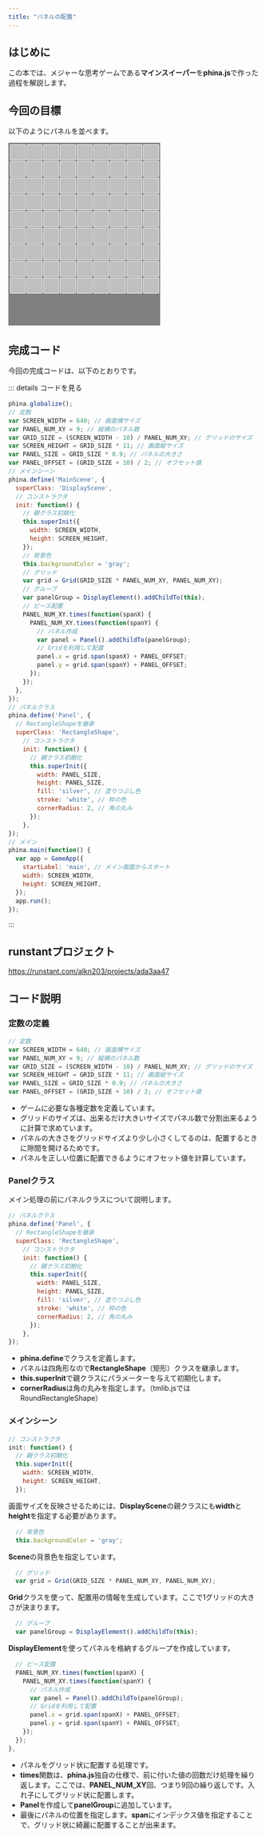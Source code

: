 ```yaml
---
title: "パネルの配置"
---
```


## はじめに

この本では、メジャーな思考ゲームである**マインスイーパー**を**phina.js**で作った過程を解説します。

## 今回の目標

以下のようにパネルを並べます。

![minesweeper-tut-1](/images/minesweeper-tut-1.png)

## 完成コード

今回の完成コードは、以下のとおりです。

::: details コードを見る

```js
phina.globalize();
// 定数
var SCREEN_WIDTH = 640; // 画面横サイズ
var PANEL_NUM_XY = 9; // 縦横のパネル数
var GRID_SIZE = (SCREEN_WIDTH - 10) / PANEL_NUM_XY; // グリッドのサイズ
var SCREEN_HEIGHT = GRID_SIZE * 11; // 画面縦サイズ
var PANEL_SIZE = GRID_SIZE * 0.9; // パネルの大きさ
var PANEL_OFFSET = (GRID_SIZE + 10) / 2; // オフセット値
// メインシーン
phina.define('MainScene', {
  superClass: 'DisplayScene',
  // コンストラクタ
  init: function() {
    // 親クラス初期化
    this.superInit({
      width: SCREEN_WIDTH,
      height: SCREEN_HEIGHT,
    });
    // 背景色
    this.backgroundColor = 'gray';
    // グリッド
    var grid = Grid(GRID_SIZE * PANEL_NUM_XY, PANEL_NUM_XY);
    // グループ
    var panelGroup = DisplayElement().addChildTo(this);
    // ピース配置
    PANEL_NUM_XY.times(function(spanX) {
      PANEL_NUM_XY.times(function(spanY) {
        // パネル作成
        var panel = Panel().addChildTo(panelGroup);
        // Gridを利用して配置
        panel.x = grid.span(spanX) + PANEL_OFFSET;
        panel.y = grid.span(spanY) + PANEL_OFFSET;
      });
    });
  },
});
// パネルクラス
phina.define('Panel', {
  // RectangleShapeを継承
  superClass: 'RectangleShape',
    // コンストラクタ
    init: function() {
      // 親クラス初期化
      this.superInit({
        width: PANEL_SIZE,
        height: PANEL_SIZE,
        fill: 'silver', // 塗りつぶし色
        stroke: 'white', // 枠の色
        cornerRadius: 2, // 角の丸み
      });
    },
});
// メイン
phina.main(function() {
  var app = GameApp({
    startLabel: 'main', // メイン画面からスタート
    width: SCREEN_WIDTH,
    height: SCREEN_HEIGHT,
  });
  app.run();
});


```

:::

## runstantプロジェクト

https://runstant.com/alkn203/projects/ada3aa47

## コード説明

### 定数の定義

```js
// 定数
var SCREEN_WIDTH = 640; // 画面横サイズ
var PANEL_NUM_XY = 9; // 縦横のパネル数
var GRID_SIZE = (SCREEN_WIDTH - 10) / PANEL_NUM_XY; // グリッドのサイズ
var SCREEN_HEIGHT = GRID_SIZE * 11; // 画面縦サイズ
var PANEL_SIZE = GRID_SIZE * 0.9; // パネルの大きさ
var PANEL_OFFSET = (GRID_SIZE + 10) / 2; // オフセット値
```

* ゲームに必要な各種定数を定義しています。
* グリッドのサイズは、出来るだけ大きいサイズでパネル数で分割出来るように計算で求めています。
* パネルの大きさをグリッドサイズより少し小さくしてるのは、配置するときに隙間を開けるためです。
* パネルを正しい位置に配置できるようにオフセット値を計算しています。

### Panelクラス

メイン処理の前にパネルクラスについて説明します。

```js
// パネルクラス
phina.define('Panel', {
  // RectangleShapeを継承
  superClass: 'RectangleShape',
    // コンストラクタ
    init: function() {
      // 親クラス初期化
      this.superInit({
        width: PANEL_SIZE,
        height: PANEL_SIZE,
        fill: 'silver', // 塗りつぶし色
        stroke: 'white', // 枠の色
        cornerRadius: 2, // 角の丸み
      });
    },
});
```

* **phina.define**でクラスを定義します。
* パネルは四角形なので**RectangleShape**（矩形）クラスを継承します。
* **this.superInit**で親クラスにパラメーターを与えて初期化します。
* **cornerRadius**は角の丸みを指定します。（tmlib.jsではRoundRectangleShape）

### メインシーン

```js
// コンストラクタ
init: function() {
  // 親クラス初期化
  this.superInit({
    width: SCREEN_WIDTH,
    height: SCREEN_HEIGHT,
  });
```

画面サイズを反映させるためには、**DisplayScene**の親クラスにも**width**と**height**を指定する必要があります。

```js
  // 背景色
  this.backgroundColor = 'gray';
```

**Scene**の背景色を指定しています。

```js
  // グリッド
  var grid = Grid(GRID_SIZE * PANEL_NUM_XY, PANEL_NUM_XY);
```

**Grid**クラスを使って、配置用の情報を生成しています。ここで1グリッドの大きさが決まります。

```js
  // グループ
  var panelGroup = DisplayElement().addChildTo(this);
```

**DisplayElement**を使ってパネルを格納するグループを作成しています。

```js
  // ピース配置
  PANEL_NUM_XY.times(function(spanX) {
    PANEL_NUM_XY.times(function(spanY) {
      // パネル作成
      var panel = Panel().addChildTo(panelGroup);
      // Gridを利用して配置
      panel.x = grid.span(spanX) + PANEL_OFFSET;
      panel.y = grid.span(spanY) + PANEL_OFFSET;
    });
  });
},
```

* パネルをグリッド状に配置する処理です。
* **times**関数は、**phina.js**独自の仕様で、前に付いた値の回数だけ処理を繰り返します。ここでは、**PANEL_NUM_XY**回、つまり9回の繰り返しです。入れ子にしてグリッド状に配置します。
* **Panel**を作成して**panelGroup**に追加しています。
* 最後にパネルの位置を指定します。**span**にインデックス値を指定することで、グリッド状に綺麗に配置することが出来ます。